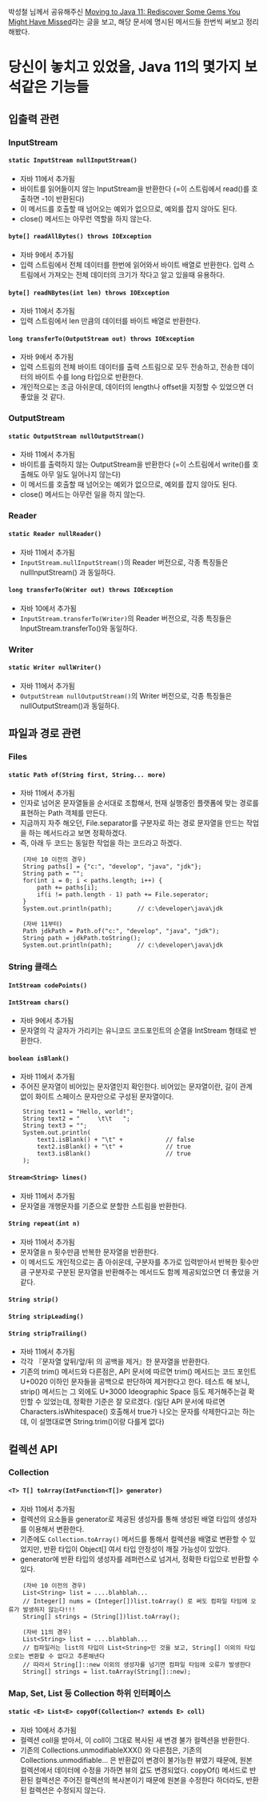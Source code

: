 박성철 님께서 공유해주신 [Moving to Java 11: Rediscover Some Gems You Might Have Missed](https://dzone.com/articles/moving-to-java-11-rediscover-some-quotcode-gemsquo)라는 글을 보고, 해당 문서에 명시된 메서드들 한번씩 써보고 정리해봤다.

# 당신이 놓치고 있었을, Java 11의 몇가지 보석같은 기능들

## 입출력 관련
### InputStream
#### ```static InputStream nullInputStream()```
* 자바 11에서 추가됨
* 바이트를 읽어들이지 않는 InputStream을 반환한다 (=이 스트림에서 read()를 호출하면 -1이 반환된다)
* 이 메서드를 호출할 때 넘어오는 예외가 없으므로, 예외를 잡지 않아도 된다.
* close() 메서드는 아무런 역할을 하지 않는다.
#### ```byte[] readAllBytes() throws IOException```
* 자바 9에서 추가됨
* 입력 스트림에서 전체 데이터를 한번에 읽어와서 바이트 배열로 반환한다. 입력 스트림에서 가져오는 전체 데이터의 크기가 작다고 알고 있을때 유용하다.
#### ```byte[] readNBytes(int len) throws IOException```
* 자바 11에서 추가됨
* 입력 스트림에서 len 만큼의 데이터를 바이트 배열로 반환한다.
#### ```long transferTo(OutputStream out) throws IOException```
* 자바 9에서 추가됨
* 입력 스트림의 전체 바이트 데이터를 출력 스트림으로 모두 전송하고, 전송한 데이터의 바이트 수를 long 타입으로 반환한다.
* 개인적으로는 조금 아쉬운데, 데이터의 length나 offset을 지정할 수 있었으면 더 좋았을 것 같다.
### OutputStream
#### ```static OutputStream nullOutputStream()```
* 자바 11에서 추가됨
* 바이트를 출력하지 않는 OutputStream을 반환한다 (=이 스트림에서 write()를 호출해도 아무 일도 일어나지 않는다)
* 이 메서드를 호출할 때 넘어오는 예외가 없으므로, 예외를 잡지 않아도 된다.
* close() 메서드는 아무런 일을 하지 않는다.
### Reader
#### ```static Reader nullReader()```
* 자바 11에서 추가됨
* ```InputStream.nullInputStream()```의 Reader 버전으로, 각종 특징들은 nullInputStream() 과 동일하다.
#### ```long transferTo(Writer out) throws IOException```
* 자바 10에서 추가됨
* ```InputStream.transferTo(Writer)```의 Reader 버전으로, 각종 특징들은 InputStream.transferTo()와 동일하다.
### Writer
#### ```static Writer nullWriter()```
* 자바 11에서 추가됨
* ```OutputStream nullOutputStream()```의 Writer 버전으로, 각종 특징들은 nullOutputStream()과 동일하다.

## 파일과 경로 관련
### Files
#### ```static Path of(String first, String... more)```
* 자바 11에서 추가됨
* 인자로 넘어온 문자열들을 순서대로 조합해서, 현재 실행중인 플랫폼에 맞는 경로를 표현하는 Path 객체를 만든다.
* 지금까지 자주 해오던, File.separator를 구분자로 하는 경로 문자열을 만드는 작업을 하는 메서드라고 보면 정확하겠다.
* 즉, 아래 두 코드는 동일한 작업을 하는 코드라고 하겠다.

```
    (자바 10 이전의 경우)
    String paths[] = {"c:", "develop", "java", "jdk"};
    String path = "";
    for(int i = 0; i < paths.length; i++) {
        path += paths[i];
        if(i != path.length - 1) path += File.seperator;
    }
    System.out.println(path);       // c:\developer\java\jdk

    (자바 11부터)
    Path jdkPath = Path.of("c:", "develop", "java", "jdk");
    String path = jdkPath.toString();
    System.out.println(path);       // c:\developer\java\jdk
```

### String 클래스
#### ```IntStream codePoints()```
#### ```IntStream chars()```
* 자바 9에서 추가됨
* 문자열의 각 글자가 가리키는 유니코드 코드포인트의 순열을 IntStream 형태로 반환한다.
#### ```boolean isBlank()```
* 자바 11에서 추가됨
* 주어진 문자열이 비어있는 문자열인지 확인한다. 비어있는 문자열이란, 길이 관계 없이 화이트 스페이스 문자만으로 구성된 문자열이다.

```
    String text1 = "Hello, world!";
    String text2 = "     \t\t   ";
    String text3 = "";
    System.out.println(
        text1.isBlank() + "\t" +            // false
        text2.isBlank() + "\t" +            // true
        text3.isBlank()                     // true
    );
```

#### ```Stream<String> lines()```
* 자바 11에서 추가됨
* 문자열을 개행문자를 기준으로 분할한 스트림을 반환한다.
#### ```String repeat(int n)```
* 자바 11에서 추가됨
* 문자열을 n 횟수만큼 반복한 문자열을 반환한다.
* 이 메서드도 개인적으로는 좀 아쉬운데, 구분자를 추가로 입력받아서 반복한 횟수만큼 구분자로 구분된 문자열을 반환해주는 메서드도 함께 제공되었으면 더 좋았을 거 같다.
#### ```String strip()```
#### ```String stripLeading()```
#### ```String stripTrailing()```
* 자바 11에서 추가됨
* 각각 『문자열 앞뒤/앞/뒤 의 공백을 제거』한 문자열을 반환한다.
* 기존의 trim() 메서드와 다른점은, API 문서에 따르면 trim() 메서드는 코드 포인트 U+0020 이하인 문자들을 공백으로 판단하여 제거한다고 한다. 
테스트 해 보니, strip() 메서드는 그 외에도 U+3000 Ideographic Space 등도 제거해주는걸 확인할 수 있었는데, 정확한 기준은 잘 모르겠다.
(일단 API 문서에 따르면 Characters.isWhitespace() 호출해서 true가 나오는 문자를 삭제한다고는 하는데, 이 설명대로면 String.trim()이랑 다를게 없다)

## 컬렉션 API
### Collection
#### ```<T> T[] toArray(IntFunction<T[]> generator)```
* 자바 11에서 추가됨
* 컬렉션의 요소들을 generator로 제공된 생성자를 통해 생성된 배열 타입의 생성자를 이용해서 변환한다.
* 기존에도 ```Collection.toArray()``` 메서드를 통해서 컬렉션을 배열로 변환할 수 있었지만, 반환 타입이 Object[] 여서 타입 안정성이 깨질 가능성이 있었다.
* generator에 반환 타입의 생성자를 레퍼런스로 넘겨서, 정확한 타입으로 반환할 수 있다.

```
    (자바 10 이전의 경우)
    List<String> list = ....blahblah...
    // Integer[] nums = (Integer[])list.toArray() 로 써도 컴파일 타임에 오류가 발생하지 않는다!!!
    String[] strings = (String[])list.toArray();

    (자바 11의 경우)
    List<String> list = ....blahblah...
    // 컴파일러는 list의 타입이 List<String>인 것을 보고, String[] 이외의 타입으로는 변환할 수 없다고 추론해낸다
    // 따라서 String[]::new 이외의 생성자를 넘기면 컴파일 타임에 오류가 발생한다
    String[] strings = list.toArray(String[]::new);
```

### Map, Set, List 등 Collection 하위 인터페이스
#### ```static <E> List<E> copyOf(Collection<? extends E> coll)```
* 자바 10에서 추가됨
* 컬렉션 coll을 받아서, 이 coll이 그대로 복사된 새 변경 불가 컬렉션을 반환한다.
* 기존의 Collections.unmodifiableXXX() 와 다른점은, 기존의 Collections.unmodifiable... 은 반환값이 변경이 불가능한 뷰였기 때문에,
원본 컬렉션에서 데이터에 수정을 가하면 뷰의 값도 변경되었다. copyOf() 메서드로 반환된 컬렉션은 주어진 컬렉션의 복사본이기 때문에
원본을 수정한다 하더라도, 반환된 컬렉션은 수정되지 않는다.

